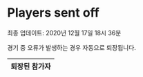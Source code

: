 # Players sent off
최종 업데이트: 2020년 12월 17일 18시 36분


경기 중 오류가 발생하는 경우 자동으로 퇴장됩니다.


| 퇴장된 참가자 |
|:---:|